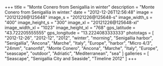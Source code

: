 +++
title = "Monte Conero from Senigallia in winter"
description = "Monte Conero from Senigallia in winter."
date = "2012-12-26T12:56:48"
image = "20121226@125648"
image_s = "20121226@125648-s"
image_width_s = "400"
image_height_s = "300"
image_xl = "20121226@125648-xl"
image_width_xl = "1023"
image_height_xl = "768"
gps_latitude = "43.722205555555"
gps_longitude = "13.2224083333333"
phototags = [ "2012-12-26", "2012-12", "2012", "winter", "morning", "Senigallia harbor", "Senigallia", "Ancona", "Marche", "Italy", "Europe", "harbor", "Micro 4/3", "24mm", "canonfd", "Monte Conero", "Ancona", "Marche", "Italy", "Europe", "seascape", "outdoor", "Adriatic", "Mediterranean", "sea" ]
galleries = [ "Seascape", "Senigallia City and Seaside", "Timeline 2012" ]
+++
